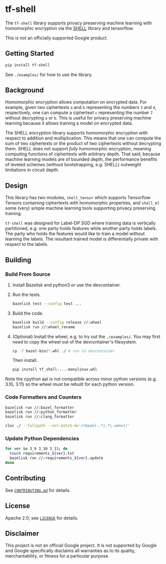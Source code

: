 # tf-shell

The `tf-shell` library supports privacy preserving machine learning with
homomorphic encryption via the
[SHELL](https://github.com/google/shell-encryption/) library and tensorflow.

This is not an officially supported Google product.

## Getting Started

```bash
pip install tf-shell
```

See `./examples/` for how to use the library.

## Background

Homomorphic encryption allows computation on encrypted data. For example, given
two ciphertexts `a` and `b` representing the numbers `3` and `4`, respectively,
one can compute a ciphertext `c` representing the number `7` without decrypting
`a` or `b`. This is useful for privacy preserving machine learning because it
allows training a model on encrypted data.

The SHELL encryption library supports homomorphic encryption with respect to
addition and multiplication. This means that one can compute the sum of two
ciphertexts or the product of two ciphertexts without decrypting them. SHELL
does not support _fully_ homomorphic encryption, meaning computing functions of
ciphertexts with arbitrary depth. That said, because machine learning models are
of bounded depth, the performance benefits of leveled schemes (without
bootstrapping, e.g. SHELL) outweight limitations in circuit depth.

## Design

This library has two modules, `shell_tensor` which supports Tensorflow Tensors
containing ciphertexts with homomorphic properties, and `shell_ml` some (very)
simple machine learning tools supporting privacy preserving training.

`tf-shell` was designed for Label-DP SGD where training data is vertically
partitioned, e.g. one party holds features while another party holds labels. The
party who holds the features would like to train a model without learning the
labels. The resultant trained model is differentially private with respect to
the labels.

## Building

### Build From Source

1. Install Bazelisk and python3 or use the devcontainer.

2. Run the tests.

    ```bash
    bazelisk test --config test ...
    ```

3. Build the code.

    ```bash
    bazelisk build --config release //:wheel
    bazelisk run //:wheel_rename
    ```

4. (Optional) Install the wheel, e.g. to try out the `./examples/`.
    You may first need to copy the wheel out of the devcontainer's filesystem.

    ```bash
    cp -f bazel-bin/*.whl ./ # run in devcontainer
    ```

    Then install.

    ```bash
    pip install tf_shell-...-manylinux.whl
    ```

Note the cpython api is not compatible across minor python versions (e.g. 3.10,
3.11) so the wheel must be rebuilt for each python version.

### Code Formatters and Counters

```bash
bazelisk run //:bazel_formatter
bazelisk run //:python_formatter
bazelisk run //:clang_formatter
```

```bash
cloc ./ --fullpath --not-match-d='/(bazel-.*|.*\.venv)/'
```

### Update Python Dependencies

```bash
for ver in 3_9 3_10 3_11; do
  touch requirements_${ver}.txt
  bazelisk run //:requirements_${ver}.update
done
```

## Contributing

See [`CONTRIBUTING.md`](CONTRIBUTING.md) for details.

## License

Apache 2.0; see [`LICENSE`](LICENSE) for details.

## Disclaimer

This project is not an official Google project. It is not supported by
Google and Google specifically disclaims all warranties as to its quality,
merchantability, or fitness for a particular purpose.

